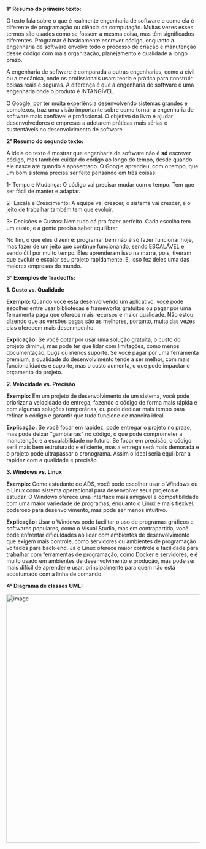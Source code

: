 **1° Resumo do primeiro texto:**

O texto fala sobre o que é realmente engenharia de software e como ela é diferente de programação ou ciência da computação. Muitas vezes esses termos são usados como se fossem a mesma coisa, mas têm significados diferentes. Programar é basicamente escrever código, enquanto a engenharia de software envolve todo o processo de criação e manutenção desse código com mais organização, planejamento e qualidade a longo prazo.

A engenharia de software é comparada a outras engenharias, como a civil ou a mecânica, onde os profissionais usam teoria e prática para construir coisas reais e seguras. A diferença é que a engenharia de software é uma engenharia onde o produto é INTANGÍVEL.

O Google, por ter muita experiência desenvolvendo sistemas grandes e complexos, traz uma visão importante sobre como tornar a engenharia de software mais confiável e profissional. O objetivo do livro é ajudar desenvolvedores e empresas a adotarem práticas mais sérias e sustentáveis no desenvolvimento de software.



**2° Resumo do segundo texto:**

A ideia do texto é mostrar que engenharia de software não é **só** escrever código, mas também cuidar do código ao longo do tempo, desde quando ele nasce até quando é aposentado.
O Google aprendeu, com o tempo, que um bom sistema precisa ser feito pensando em três coisas:

1- Tempo e Mudança: O código vai precisar mudar com o tempo. Tem que ser fácil de manter e adaptar.

2- Escala e Crescimento: A equipe vai crescer, o sistema vai crescer, e o jeito de trabalhar também tem que evoluir.

3- Decisões e Custos: Nem tudo dá pra fazer perfeito. Cada escolha tem um custo, e a gente precisa saber equilibrar.

No fim, o que eles dizem é: programar bem não é só fazer funcionar hoje, mas fazer de um jeito que continue funcionando, sendo ESCALÁVEL e sendo útil por muito tempo.
Eles aprenderam isso na marra, pois, tiveram que evoluir e escalar seu projeto rapidamente. E, isso fez deles uma das maiores empresas do mundo.



**3° Exemplos de Tradeoffs:**

**1. Custo vs. Qualidade**

**Exemplo:** Quando você está desenvolvendo um aplicativo, você pode escolher entre usar bibliotecas e frameworks gratuitos ou pagar por uma ferramenta paga que oferece mais recursos e maior qualidade.
Não estou dizendo que as versões pagas são as melhores, portanto, muita das vezes elas oferecem mais desenmpenho.

**Explicação:** Se você optar por usar uma solução gratuita, o custo do projeto diminui, mas pode ter que lidar com limitações, como menos documentação, bugs ou menos suporte. 
Se você pagar por uma ferramenta premium, a qualidade do desenvolvimento tende a ser melhor, com mais funcionalidades e suporte, mas o custo aumenta, o que pode impactar o orçamento do projeto.

**2. Velocidade vs. Precisão**

**Exemplo:** Em um projeto de desenvolvimento de um sistema, você pode priorizar a velocidade de entrega, fazendo o código de forma mais rápida e com algumas soluções temporárias, ou pode dedicar mais tempo para refinar o código e garantir que tudo funcione de maneira ideal.

**Explicação:** Se você focar em rapidez, pode entregar o projeto no prazo, mas pode deixar "gambiarras" no código, o que pode comprometer a manutenção e a escalabilidade no futuro. Se focar em precisão, o código será mais bem estruturado e eficiente, mas a entrega será mais demorada e o projeto pode ultrapassar o cronograma. Assim o ideal seria equilibrar a rapidez com a qualidade e precisão.

**3. Windows vs. Linux**

**Exemplo:** Como estudante de ADS, você pode escolher usar o Windows ou o Linux como sistema operacional para desenvolver seus projetos e estudar. 
O Windows oferece uma interface mais amigável e compatibilidade com uma maior variedade de programas, enquanto o Linux é mais flexível, poderoso para desenvolvimento, mas pode ser menos intuitivo.

**Explicação:** Usar o Windows pode facilitar o uso de programas gráficos e softwares populares, como o Visual Studio, mas em contrapartida, você pode enfrentar dificuldades ao lidar com ambientes de desenvolvimento que exigem mais controle, como servidores ou ambientes de programação voltados para back-end. 
Já o Linux oferece maior controle e facilidade para trabalhar com ferramentas de programação, como Docker e servidores, e é muito usado em ambientes de desenvolvimento e produção, mas pode ser mais difícil de aprender e usar, principalmente para quem não está acostumado com a linha de comando.



**4° Diagrama de classes UML:**

<img width="1167" height="647" alt="image" src="https://github.com/user-attachments/assets/fc410466-9900-4290-9499-479ce6a5ba9e" />















